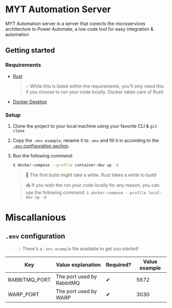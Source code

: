 # MYT Automation Server
MYT Automation server is a server that conects the microservices architecture to Power Automate, a low code tool for easy integration & automation

## Getting started
### Requirements
- [Rust](https://www.rust-lang.org/tools/install)
  > :bulb: While this is listed within the requirements, you'll only need this if you choose to run your code locally. Docker takes care of Rust!
- [Docker Desktop](https://www.docker.com/get-started)

### Setup
1. Clone the project to your local machine using your favorite CLI & `git clone`
2. Copy the `.env.example`, rename it to `.env` and fill it in according to the [`.env` configuration section](#env-configuration).
3. Run the following command:
    ```bash
    $ docker-compose --profile container-dev up -d
    ```
    > 🚨 The first build might take a while. Rust takes a while to build

    > 📥 If you wish the run your code locally for any reason, you can use the following command: ``` $ docker-compose --profile local-dev up -d ```
# Miscallanious
## `.env` configuration
> :bulb: There's a `.env.example` file available to get you started!

|Key|Value explanation|Required?|Value example|
|---|---|---|---|
|RABBITMQ_PORT|The port used by RabbitMQ|✔|5672|
|WARP_PORT|The port used by WARP|✔|3030|

